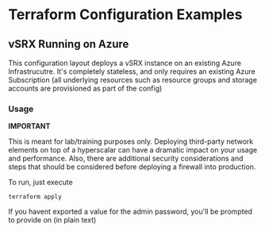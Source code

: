 # Terraform Configuration Examples
## vSRX Running on Azure

This configuration layout deploys a vSRX instance on an existing Azure Infrastrucutre. It's completely stateless, and only requires an existing Azure Subscription (all underlying resources such as resource groups and storage accounts are provisioned as part of the config)

### Usage

**IMPORTANT**

This is meant for lab/training purposes only. Deploying third-party network elements on top of a hyperscalar can have a dramatic impact on your usage and performance. Also, there are additional security considerations and steps that should be considered before deploying a firewall into production.

To run, just execute

`terraform apply`

If you havent exported a value for the admin password, you'll be prompted to provide on (in plain text)